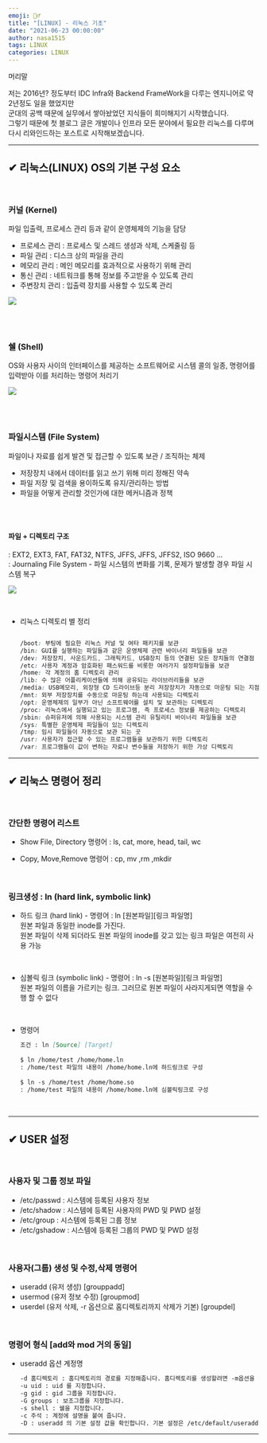 ```yaml
---
emoji: 🤦‍♂️
title: "[LINUX] - 리눅스 기초"
date: "2021-06-23 00:00:00"
author: nasa1515
tags: LINUX
categories: LINUX
---
```


머리말 

저는 2016년? 정도부터 IDC Infra와 Backend FrameWork을 다루는 엔지니어로 약 2년정도 일을 했었지만  
군대의 공백 때문에 실무에서 쌓아놨었던 지식들이 희미해지기 시작했습니다.  
그렇기 때문에 첫 블로그 글은 개발이나 인프라 모든 분야에서 필요한 리눅스를 다루며  
다시 리와인드하는 포스트로 시작해보겠습니다. 

---

## ✔ 리눅스(LINUX) OS의 기본 구성 요소

<br/>

### 커널 (Kernel)  

파일 입출력, 프로세스 관리 등과 같이 운영체제의 기능을 담당

* 프로세스 관리 : 프로세스 및 스레드 생성과 삭제, 스케줄링 등    
* 파일 관리 : 디스크 상의 파일을 관리  
* 메모리 관리 : 메인 메모리를 효과적으로 사용하기 위해 관리    
* 통신 관리 : 네트워크를 통해 정보를 주고받을 수 있도록 관리    
* 주변장치 관리 : 입출력 장치를 사용할 수 있도록 관리     


![](https://www.fun-coding.org/00_Images/os_arch.png)
        
<br/>
<br/>
    

### 쉘 (Shell) 

 OS와 사용자 사이의 인터페이스를 제공하는 소프트웨어로 시스템 콜의 일종, 명령어를 입력받아 이를 처리하는 명령어 처리기  

![](https://mblogthumb-phinf.pstatic.net/MjAxODExMjhfMTEw/MDAxNTQzMzcwMTM0MDYw.G0jp7Gtcwwgt6OxrKpNBLQD-KnxpCl0HjJMbgjg9JX0g.C8rEjP7rStId6U9wcY6LPG1JsqUGAQ2W2gKlsWNJS-sg.PNG.qbxlvnf11/20181128_105346.png?type=w800)
   
<br/>
<br/>

### 파일시스템 (File System)  
파일이나 자료를 쉽게 발견 및 접근할 수 있도록 보관 / 조직하는 체제  

* 저장장치 내에서 데이터를 읽고 쓰기 위해 미리 정해진 약속
* 파일 저장 및 검색을 용이하도록 유지/관리하는 방법
* 파일을 어떻게 관리할 것인가에 대한 메커니즘과 정책  
     
<br/>
<br/>
     

#### 파일 + 디렉토리 구조 

: EXT2, EXT3, FAT, FAT32, NTFS, JFFS, JFFS, JFFS2, ISO 9660 ...  
: Journaling File System - 파일 시스템의 변화를 기록, 문제가 발생할 경우 파일 시스템 복구  

![](https://t1.daumcdn.net/cfile/tistory/2657C75056A9C44A27)
      
<br/>
		

* 리눅스 디렉토리 별 정리

	```css	

	/boot: 부팅에 필요한 리눅스 커널 및 여타 패키지를 보관
	/bin: GUI를 실행하는 파일들과 같은 운영체제 관련 바이너리 파일들을 보관	
	/dev: 저장장치, 사운드카드, 그래픽카드, USB장치 등의 연결된 모든 장치들의 연결점
	/etc: 사용자 계정과 암호화된 패스워드를 비롯한 여러가지 설정파일들을 보관
	/home: 각 계정의 홈 디렉토리 관리
	/lib: 수 많은 어플리케이션들에 의해 공유되는 라이브러리들을 보관
	/media: USB메모리, 외장형 CD 드라이브등 분리 저장장치가 자동으로 마운팅 되는 지점
	/mnt: 외부 저장장치를 수동으로 마운팅 하는데 사용되는 디렉토리
	/opt: 운영체제의 일부가 아닌 소프트웨어를 설치 및 보관하는 디렉토리
	/proc: 리눅스에서 실행되고 있는 프로그램, 즉 프로세스 정보를 제공하는 디렉토리
	/sbin: 슈퍼유저에 의해 사용되는 시스템 관리 유틸리티 바이너리 파일들을 보관
	/sys: 특별한 운영체제 파일들이 있는 디렉토리
	/tmp: 임시 파일들이 자동으로 보관 되는 곳
	/usr: 사용자가 접근할 수 있는 프로그램들을 보관하기 위한 디렉토리
	/var: 프로그램들이 값이 변하는 자료나 변수들을 저장하기 위한 가상 디렉토리
	```


---

## ✔ 리눅스 명령어 정리


<br/>


### 간단한 명령어 리스트

* Show File, Directory 명령어 : ls, cat, more, head, tail, wc  

* Copy, Move,Remove 명령어 : cp, mv ,rm ,mkdir


<br/>

### 링크생성 : ln (hard link, symbolic link)
	
- 하드 링크 (hard link) - 명령어 : ln [원본파일][링크 파일명]  
	원본 파일과 동일한 inode를 가진다.  
	원본 파일이 삭제 되더라도 원본 파일의 inode를 갖고 있는 링크 파일은 여전히 사용 가능

<br/>

- 심볼릭 링크 (symbolic link) - 명령어 : ln -s [원본파일][링크 파일명]  
	원본 파일의 이름을 가르키는 링크. 그러므로 원본 파일이 사라지게되면 역할을 수행 할 수 없다  

<br/>

*  명령어

	```md
	조건 : ln [Source] [Target]
		    
	$ ln /home/test /home/home.ln
	: /home/test 파일의 내용이 /home/home.ln에 하드링크로 구성
		      
	$ ln -s /home/test /home/home.so
	: /home/test 파일의 내용이 /home/home.ln에 심볼릭링크로 구성

	```

<br/>

---


## ✔ USER 설정


<br/>

### 사용자 및 그룹 정보 파일 

* /etc/passwd : 시스템에 등록된 사용자 정보
* /etc/shadow : 시스템에 등록된 사용자의 PWD 및 PWD 설정
* /etc/group : 시스템에 등록된 그룹 정보
* /etc/gshadow  : 시스템에 등록된 그룹의 PWD 및 PWD 설정

<br/>

### 사용자(그룹) 생성 및 수정,삭제 명령어
		
* useradd (유저 생성) [grouppadd]
* usermod (유저 정보 수정) [groupmod]
* userdel (유저 삭제, -r 옵션으로 홈디렉토리까지 삭제가 기본) [groupdel]

		
<br/>

### 명령어 형식 [add와 mod 거의 동일]


*  useradd 옵션 계정명  
  
	```md  
	-d 홈디렉토리 : 홈디렉토리의 경로를 지정해줍니다. 홈디렉토리를 생성할려면 -m옵션을 같이 사용합니다.  
	-u uid : uid 를 지정합니다.  
	-g gid : gid 그룹을 지정합니다.  
	-G groups : 보조그룹을 지정합니다.  
	-s shell : 쉘을 지정합니다.  
	-c 주석 : 계정에 설명을 붙여 줍니다.  
	-D : useradd 의 기본 설정 값을 확인합니다. 기본 설정은 /etc/default/useradd 에있습니다.  
	```

---

```toc
```
